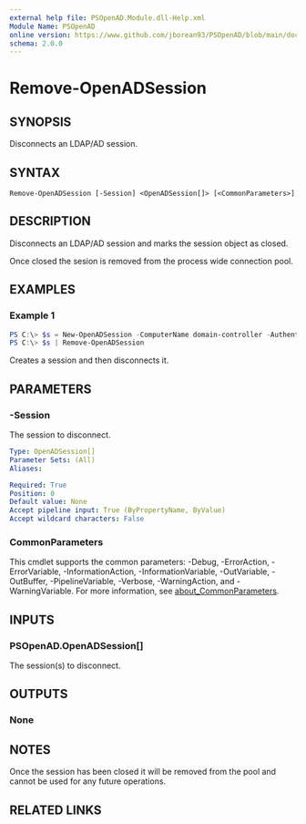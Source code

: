 ```yaml
---
external help file: PSOpenAD.Module.dll-Help.xml
Module Name: PSOpenAD
online version: https://www.github.com/jborean93/PSOpenAD/blob/main/docs/en-US/Remove-OpenADSession.md
schema: 2.0.0
---
```


# Remove-OpenADSession

## SYNOPSIS
Disconnects an LDAP/AD session.

## SYNTAX

```
Remove-OpenADSession [-Session] <OpenADSession[]> [<CommonParameters>]
```

## DESCRIPTION
Disconnects an LDAP/AD session and marks the session object as closed.

Once closed the sesion is removed from the process wide connection pool.

## EXAMPLES

### Example 1
```powershell
PS C:\> $s = New-OpenADSession -ComputerName domain-controller -Authentication Negotiate
PS C:\> $s | Remove-OpenADSession
```

Creates a session and then disconnects it.

## PARAMETERS

### -Session
The session to disconnect.

```yaml
Type: OpenADSession[]
Parameter Sets: (All)
Aliases:

Required: True
Position: 0
Default value: None
Accept pipeline input: True (ByPropertyName, ByValue)
Accept wildcard characters: False
```

### CommonParameters
This cmdlet supports the common parameters: -Debug, -ErrorAction, -ErrorVariable, -InformationAction, -InformationVariable, -OutVariable, -OutBuffer, -PipelineVariable, -Verbose, -WarningAction, and -WarningVariable. For more information, see [about_CommonParameters](http://go.microsoft.com/fwlink/?LinkID=113216).

## INPUTS

### PSOpenAD.OpenADSession[]
The session(s) to disconnect.

## OUTPUTS

### None
## NOTES
Once the session has been closed it will be removed from the pool and cannot be used for any future operations.

## RELATED LINKS
